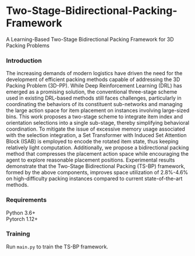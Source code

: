 # Two-Stage-Bidirectional-Packing-Framework
A Learning-Based Two-Stage Bidirectional Packing Framework for 3D Packing Problems

### Introduction
The increasing demands of modern logistics have driven the need for the development of efficient packing methods capable of addressing the 3D Packing Problem (3D-PP). While Deep Reinforcement Learning (DRL) has emerged as a promising solution, the conventional three-stage scheme used in existing DRL-based methods still faces challenges, particularly in coordinating the behaviors of its constituent sub-networks and managing the large action space for item placement on instances involving large-sized bins. This work proposes a two-stage scheme to integrate item index and orientation selections into a single sub-stage, thereby simplifying behavioral coordination. To mitigate the issue of excessive memory usage associated with the selection integration, a Set Transformer with Induced Set Attention Block (ISAB) is employed to encode the rotated item state, thus keeping relatively light computation. Additionally, we propose a bidirectional packing method that compresses the placement action space while encouraging the agent to explore reasonable placement positions. Experimental results demonstrate that the Two-Stage Bidirectional Packing (TS-BP) framework, formed by the above components, improves space utilization of 2.8%-4.6% on high-difficulty packing instances compared to current state-of-the-art methods.

### Requirements
Python 3.6+ <br>
Pytorch 1.12+

### Training
Run `main.py` to train the TS-BP framework.


